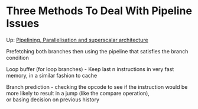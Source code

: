 # Three Methods To Deal With Pipeline Issues

Up: [Pipelining, Parallelisation and superscalar architecture](pipelining,_parallelisation_and_superscalar_architecture)

Prefetching both branches then using the pipeline that satisfies the branch condition  
  
Loop buffer (for loop branches) - Keep last n instructions in very fast memory, in a similar fashion to cache  
  
Branch prediction - checking the opcode to see if the instruction would be more likely to result in a jump (like the compare operation),  
or basing decision on previous history
